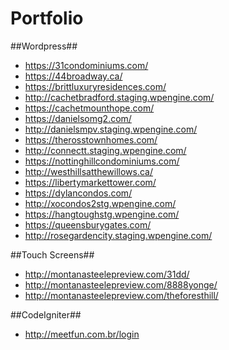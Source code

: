 # Portfolio


##Wordpress##

- https://31condominiums.com/
- https://44broadway.ca/
- https://brittluxuryresidences.com/
- http://cachetbradford.staging.wpengine.com/
- https://cachetmounthope.com/
- https://danielsomg2.com/
- http://danielsmpv.staging.wpengine.com/
- https://therosstownhomes.com/
- http://connectt.staging.wpengine.com/
- https://nottinghillcondominiums.com/
- http://westhillsatthewillows.ca/
- https://libertymarkettower.com/
- https://dylancondos.com/
- http://xocondos2stg.wpengine.com/
- https://hangtoughstg.wpengine.com/
- https://queensburygates.com/
- http://rosegardencity.staging.wpengine.com/

##Touch Screens##

- http://montanasteelepreview.com/31dd/
- http://montanasteelepreview.com/8888yonge/
- http://montanasteelepreview.com/theforesthill/

##CodeIgniter##

- http://meetfun.com.br/login
